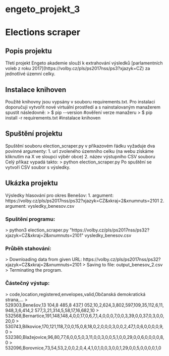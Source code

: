 # engeto_projekt_3
<h1>Elections scraper</h1>

<h2>Popis projektu</h2>
Třetí projekt Engeto akademie slouží k extrahování výsledků [parlamentních voleb z roku 2017](https://volby.cz/pls/ps2017nss/ps3?xjazyk=CZ) za jednotlivé územní celky.

<h2>Instalace knihoven</h2>
Použité knihovny jsou vypsány v souboru requirements.txt. Pro instalaci doporučuji vytvořit nové virtuální prostředí a s nainstalovaným manažerem spustit následovně:
> $ pip --version #ověření verze manažeru
> $ pip install -r requirements.txt #instalace knihoven

<h2>Spuštění projektu</h2>
Spuštění souboru election_scraper.py v příkazovém řádku vyžaduje dva povinné argumenty:
1. url zvoleného územního celku (na webu získáme kliknutím na X ve sloupci výběr obce)
2. název výstupního CSV souboru
Celý příkaz vypadá takto:
> python election_scraper.py <argument-1> <argument-2>
Po spuštění se vytvoří CSV soubor s výsledky.

<h2>Ukázka projektu</h2>
Výsledky hlasování pro okres Benešov:
1. argument: https://volby.cz/pls/ps2017nss/ps32?xjazyk=CZ&xkraj=2&xnumnuts=2101
2. argument: vysledky_benesov.csv

<h3>Spuštění programu:</h3>
> python3 election_scraper.py "https://volby.cz/pls/ps2017nss/ps32?xjazyk=CZ&xkraj=2&xnumnuts=2101" vysledky_benesov.csv

<h3>Průběh stahování:</h3>
> Downloading data from given URL: https://volby.cz/pls/ps2017nss/ps32?xjazyk=CZ&xkraj=2&xnumnuts=2101
> Saving to file: output_benesov_2.csv
> Terminating the program.

<h3>Částečný výstup:</h3>
> code,location,registered,envelopes,valid,Občanská demokratická strana,...
> 529303,Benešov,13 104,8 485,8 437,1 052,10,2,624,3,802,597,109,35,112,6,11,948,3,6,414,2 577,3,21,314,5,58,17,16,682,10
> 532568,Bernartice,191,148,148,4,0,0,17,0,6,7,1,4,0,0,0,7,0,0,3,39,0,0,37,0,3,0,0,20,0
> 530743,Bílkovice,170,121,118,7,0,0,15,0,8,18,0,2,0,0,0,3,0,0,2,47,1,0,6,0,0,0,0,9,0
> 532380,Blažejovice,96,80,77,6,0,0,5,0,3,11,0,0,3,0,0,5,1,0,0,29,0,0,6,0,0,0,0,8,0
> 532096,Borovnice,73,54,53,2,0,0,2,0,4,4,1,0,1,0,0,3,0,0,1,29,0,0,5,0,0,0,0,1,0